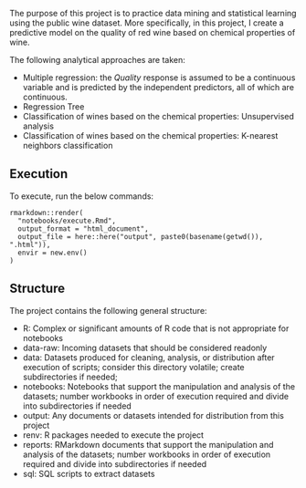 The purpose of this project is to practice data mining and statistical learning using the public wine dataset. More 
specifically, in this project, I create a predictive model on the quality of red wine based on chemical properties of 
wine.

The following analytical approaches are taken:

* Multiple regression: the *Quality* response is assumed to be a continuous variable and is predicted by the independent 
predictors, all of which are continuous.
* Regression Tree
* Classification of wines based on the chemical properties: Unsupervised analysis
* Classification of wines based on the chemical properties: K-nearest neighbors classification

## Execution
To execute, run the below commands:

```{r}
rmarkdown::render(
  "notebooks/execute.Rmd",
  output_format = "html_document",
  output_file = here::here("output", paste0(basename(getwd()), ".html")),
  envir = new.env()
)
```

## Structure
The project contains the following general structure:

* R: Complex or significant amounts of R code that is not appropriate for notebooks
* data-raw: Incoming datasets that should be considered readonly
* data: Datasets produced for cleaning, analysis, or distribution after execution of scripts; consider this directory 
volatile; create subdirectories if needed;
* notebooks: Notebooks that support the manipulation and analysis of the datasets; number workbooks in order of 
execution required and divide into subdirectories if needed
* output: Any documents or datasets intended for distribution from this project
* renv: R packages needed to execute the project
* reports: RMarkdown documents that support the manipulation and analysis of the datasets; number workbooks in order of 
execution required and divide into subdirectories if needed
* sql: SQL scripts to extract datasets
